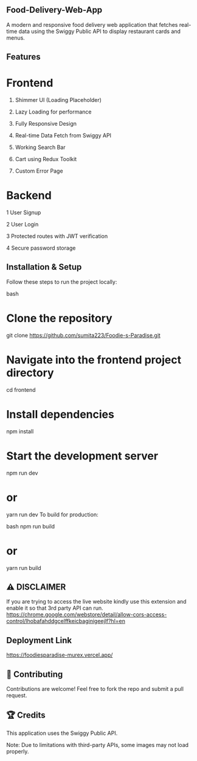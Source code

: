 ## Food-Delivery-Web-App
A modern and responsive food delivery web application that fetches real-time data using the Swiggy Public API to display restaurant cards and menus.

## Features
# Frontend
1. Shimmer UI (Loading Placeholder)

2. Lazy Loading for performance

3. Fully Responsive Design

4. Real-time Data Fetch from Swiggy API

5. Working Search Bar

6. Cart using Redux Toolkit

7. Custom Error Page
# Backend
1 User Signup

2 User Login

3 Protected routes with JWT verification

4 Secure password storage
## Installation & Setup
Follow these steps to run the project locally:

bash
# Clone the repository
git clone https://github.com/sumita223/Foodie-s-Paradise.git

# Navigate into the frontend project directory
cd frontend

# Install dependencies
npm install

# Start the development server
npm run dev
# or
yarn run dev
To build for production:

bash
npm run build
# or
yarn run build

## ⚠️ DISCLAIMER
If you are trying to access the live website kindly use this extension and enable it so that 3rd party API can run. https://chrome.google.com/webstore/detail/allow-cors-access-control/lhobafahddgcelffkeicbaginigeejlf?hl=en

## Deployment Link
https://foodiesparadise-murex.vercel.app/

## 🤝 Contributing
Contributions are welcome!
Feel free to fork the repo and submit a pull request.

## 🏆 Credits
This application uses the Swiggy Public API.

Note: Due to limitations with third-party APIs, some images may not load properly.
